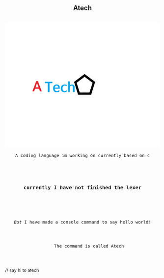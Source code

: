 <h2 align="center"> Atech </h2>

<br>

<div align="center">
  <img src="https://github.com/wijiler/Atech/blob/Logo/Atech_Logo.png" alt="Logo didnt load :/"/>
</div>
<pre align="center">
A coding language im working on currently based on c

<br>

<h3> currently I have not finished the lexer </h3>
<br>

*But* I have made a console command to say hello world!
  <div>
     The command is called Atech
  </div>

</pre>
// say hi to atech
